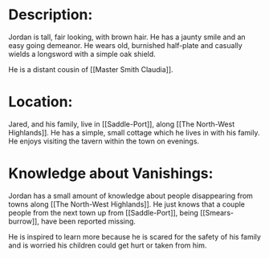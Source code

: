 # Description:
Jordan is tall, fair looking, with brown hair. He has a jaunty smile and an easy going demeanor. He wears old, burnished half-plate and casually wields a longsword with a simple oak shield. 

He is a distant cousin of [[Master Smith Claudia]]. 
# Location:
Jared, and his family, live in [[Saddle-Port]], along [[The North-West Highlands]]. He has a simple, small cottage which he lives in with his family. He enjoys visiting the tavern within the town on evenings. 

# Knowledge about Vanishings:
Jordan has a small amount of knowledge about people disappearing from towns along [[The North-West Highlands]]. He just knows that a couple people from the next town up from [[Saddle-Port]], being [[Smears-burrow]], have been reported missing.

He is inspired to learn more because he is scared for the safety of his family and is worried his children could get hurt or taken from him. 